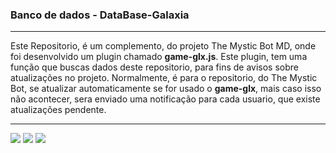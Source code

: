 ### Banco de dados - DataBase-Galaxia

----
Este Repositorio, é um complemento, do projeto The Mystic Bot MD, onde foi desenvolvido um plugin chamado **game-glx.js**. Este plugin, tem uma função que buscas dados deste repositorio, para fins de avisos sobre atualizações no projeto. 
  Normalmente, é para o repositorio, do The Mystic Bot, se atualizar automaticamente se for usado o **game-glx**, mais caso isso não acontecer, sera enviado uma notificação para cada usuario, que existe atualizações pendente.
***

<div> 
<a href = "mailto:jeffersonalionco@gmail.com"> <img src="https://img.shields.io/badge/-Gmail-%23333?style=for-the-badge&logo=gmail&logoColor=white" target="_blank"></a>
<a href="https://www.linkedin.com/in/jeffersonalionco/" target="_blank"><img src="https://img.shields.io/badge/-LinkedIn-%230077B5?style=for-the-badge&logo=linkedin&logoColor=white"  target="_blank"></a> 
<a href="https://wa.me/5545998331383" target="_blank"><img src="https://img.shields.io/badge/-Whatsapp-005415?style=for-the-badge&logo=whatsapp&logoColor=white"></a>

</div>


